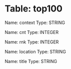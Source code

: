Table: top100
=============

Name: context
Type: STRING

Name: cnt
Type: INTEGER

Name: rnk
Type: INTEGER

Name: location
Type: STRING

Name: title
Type: STRING

